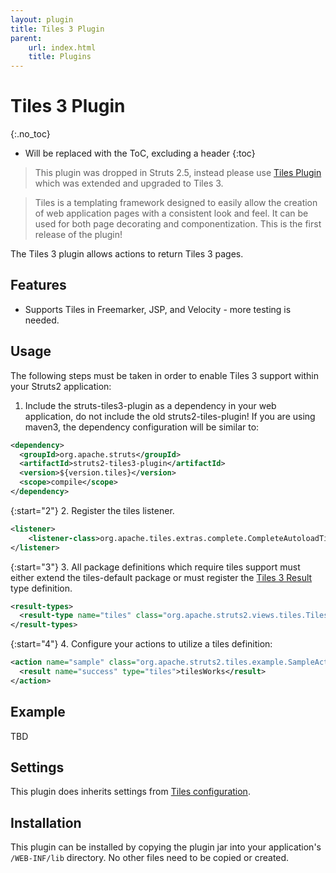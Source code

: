 ```yaml
---
layout: plugin
title: Tiles 3 Plugin
parent:
    url: index.html
    title: Plugins
---
```


# Tiles 3 Plugin
{:.no_toc}

* Will be replaced with the ToC, excluding a header
{:toc}

> This plugin was dropped in Struts 2.5, instead please use [Tiles Plugin](../tiles) which was extended and upgraded to Tiles 3.

> Tiles is a templating framework designed to easily allow the creation of web application pages with a consistent look 
> and feel. It can be used for both page decorating and componentization. This is the first release of the plugin!

The Tiles 3 plugin allows actions to return Tiles 3 pages.

## Features

+ Supports Tiles in Freemarker, JSP, and Velocity - more testing is needed.

## Usage

The following steps must be taken in order to enable Tiles 3 support within your Struts2 application:

1. Include the struts-tiles3-plugin as a dependency in your web application, do not include the old struts2-tiles-plugin! If you are using maven3, the dependency configuration will be similar to:


```xml
<dependency>
  <groupId>org.apache.struts</groupId>
  <artifactId>struts2-tiles3-plugin</artifactId>
  <version>${version.tiles}</version>
  <scope>compile</scope>
</dependency>

```

{:start="2"}
2. Register the tiles listener.


```xml
<listener>
    <listener-class>org.apache.tiles.extras.complete.CompleteAutoloadTilesListener</listener-class>
</listener>

```

{:start="3"}
3. All package definitions which require tiles support must either extend the tiles-default package or must register the [Tiles 3 Result](https://cwiki.apache.org/confluence/pages/createpage.action?spaceKey=WW&title=Tiles+3+Result&linkCreation=true&fromPageId=30750969) type definition.


```xml
<result-types>
  <result-type name="tiles" class="org.apache.struts2.views.tiles.TilesResult"/>
</result-types>

```

{:start="4"}
4. Configure your actions to utilize a tiles definition:


```xml
<action name="sample" class="org.apache.struts2.tiles.example.SampleAction" >
  <result name="success" type="tiles">tilesWorks</result>
</action>

```

## Example

TBD

## Settings

This plugin does inherits settings from [Tiles configuration](http://tiles.apache.org/config-reference).

## Installation

This plugin can be installed by copying the plugin jar into your application's `/WEB-INF/lib` directory. No other files need to be copied or created.
